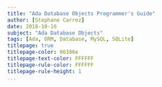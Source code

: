 ```yaml
---
title: "Ada Database Objects Programmer's Guide"
author: [Stephane Carrez]
date: 2018-10-16
subject: "Ada Database Objects"
tags: [Ada, ORM, Database, MySQL, SQLite]
titlepage: true
titlepage-color: 06386e
titlepage-text-color: FFFFFF
titlepage-rule-color: FFFFFF
titlepage-rule-height: 1
...
```

